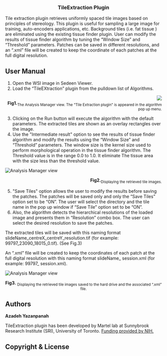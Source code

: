 <h3 align="center">TileExtraction Plugin</h3>
  
Tile extraction plugin retrieves uniformly spaced tile images based on principles of stereology. This plugin is useful for sampling a large image for training, auto-encoders applications, etc.
Background tiles (i.e. fat tissue ) are eliminated using the existing tissue finder plugin.
User can modify the results of tissue finder algorithm by tuning the “Window Size” and “Threshold” parameters.
Patches can be saved in different resolutions, and an “.xml” file will be created to keep the coordinate of each patches at the full digital resolution.

## User Manual
1.	Open the WSI image in Sedeen Viewer. 
2.	Load the “TileEXtraction” plugin from the pulldown list of Algorithms.

<div align="right">
  <img src="https://github.com/sedeen-piip-plugins/TileExtraction_Plugin/blob/master/Images/TileExtraction_1.png"/>
</div>

<div align="right">
  <strong>Fig1.</strong><sub>The Analysis Manager view. The "Tile Extraction plugin" is appeared in the algorithm pop up      menu.</sub>
</div>

3.  Clicking on the Run button will execute the algorithm with the default parameters. The extracted tiles are shown as an overlay rectangles over the image.
4.  Use the "Intermediate result" option to see the results of tissue finder algorithm and modify the results using the “Window Size” and “Threshold” parameters. The window size is the kernel size used to perform morphological operation in the tissue finder algorithm. The Threshold value is in the range 0.0 to 1.0. It eliminate The tissue area with the size less than the threshold value.

![Analysis Manager view](https://github.com/sedeen-piip-plugins/TileExtraction_Plugin/blob/master/Images/TileExtraction_2.png)

<div align="right">
  <strong>Fig2.</strong><sub>Displaying the retrieved tile images.</sub>
</div>

5.  "Save Tiles" option allows the user to modify the results before saving the patches. The patches will be saved only and only the “Save Tiles” option set to be “ON”. The user will select the directory and the tile name in the pop up window if “Save Tile” option set to be “ON”.
6.  Also, the algorithm detects the hierarchical resolutions of the loaded image and presents them in “Resolution” combo box. The user can select the desired resolution to save the patches.

The extracted tiles will be saved with this naming format slideName_centreX_centreY_resolution.tif (for example: 99797_23090_18015_0.tif). (See Fig.3)

An “.xml” file will be created to keep the coordinates of each patch at the full digital resolution with this naming format slideName_ session.xml (for example: 99797_ session.xml).

![Analysis Manager view](https://github.com/sedeen-piip-plugins/TileExtraction_Plugin/blob/master/Images/TileExtraction_3.png)
<div align="center">
  <strong>Fig3.</strong> <sub>Displaying the retrieved tile images saved to the hard drive and the associated “.xml” file.</sub>
</div>


## Authors
**Azadeh Yazanpanah**

TileExtraction plugin has been developed by Martel lab at Sunnybrook Research Institute (SRI), University of Toronto.
[Funding provided by NIH.](https://itcr.nci.nih.gov/funded-project/pathology-image-informatics-platform-visualization-analysis-and-management)

## Copyright & License
